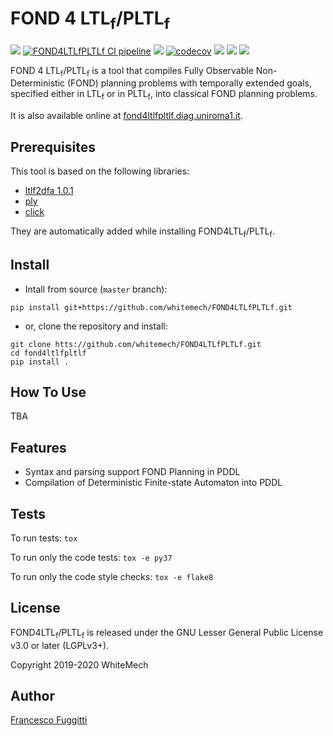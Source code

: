 # FOND 4 LTL<sub>f</sub>/PLTL<sub>f</sub>
[![](https://img.shields.io/pypi/pyversions/fond4ltlfpltlf.svg)](https://pypi.python.org/pypi/fond4ltlfpltlf)
[![FOND4LTLfPLTLf CI pipeline](
  https://github.com/whitemech/FOND4LTLfPLTLf/workflows/FOND4LTLfPLTLf%20CI%20pipeline./badge.svg)](
  https://github.com/whitemech/FOND4LTLfPLTLf/actions?query=workflow%3A%22FOND4LTLfPLTLf+CI+pipeline.%22)
[![](https://img.shields.io/badge/status-development-orange.svg)](https://img.shields.io/badge/status-development-orange.svg)
[![codecov](https://codecov.io/gh/whitemech/FOND4LTLfPLTLf/branch/master/graph/badge.svg)](https://codecov.io/gh/whitemech/FOND4LTLfPLTLf)
[![](https://img.shields.io/badge/flake8-checked-blueviolet)](https://img.shields.io/badge/flake8-checked-blueviolet)
[![](https://img.shields.io/badge/mypy-checked-blue)](https://img.shields.io/badge/mypy-checked-blue)
[![](https://img.shields.io/badge/license-LGPLv3%2B-blue)](https://img.shields.io/badge/license-LGPLv3%2B-blue)

FOND 4 LTL<sub>f</sub>/PLTL<sub>f</sub> is a tool that compiles Fully Observable Non-Deterministic (FOND) planning 
problems with temporally extended goals, specified either in LTL<sub>f</sub> or in PLTL<sub>f</sub>, into classical 
FOND planning problems.

It is also available online at [fond4ltlfpltlf.diag.uniroma1.it](http://fond4ltlfpltlf.diag.uniroma1.it).

## Prerequisites

This tool is based on the following libraries:

- [ltlf2dfa 1.0.1](https://pypi.org/project/ltlf2dfa/)
- [ply](https://pypi.org/project/ply/)
- [click](https://pypi.org/project/click/)

They are automatically added while installing FOND4LTL<sub>f</sub>/PLTL<sub>f</sub>.

## Install

- Intall from source (`master` branch):
```
pip install git+https://github.com/whitemech/FOND4LTLfPLTLf.git
```

- or, clone the repository and install:
```
git clone htts://github.com/whitemech/FOND4LTLfPLTLf.git
cd fond4ltlfpltlf
pip install .
```
## How To Use

TBA

## Features

* Syntax and parsing support FOND Planning in PDDL
* Compilation of Deterministic Finite-state Automaton into PDDL

## Tests

To run tests: `tox`

To run only the code tests: `tox -e py37`

To run only the code style checks: `tox -e flake8`

## License

FOND4LTL<sub>f</sub>/PLTL<sub>f</sub> is released under the GNU Lesser General Public License v3.0 or later (LGPLv3+).

Copyright 2019-2020 WhiteMech

## Author

[Francesco Fuggitti](https://francescofuggitti.github.io/)



